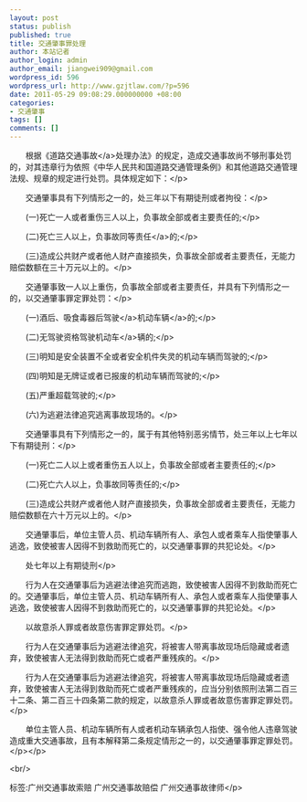 ```yaml
---
layout: post
status: publish
published: true
title: 交通肇事罪处理
author: 本站记者
author_login: admin
author_email: jiangwei909@gmail.com
wordpress_id: 596
wordpress_url: http://www.gzjtlaw.com/?p=596
date: 2011-05-29 09:08:29.000000000 +08:00
categories:
- 交通肇事
tags: []
comments: []
---
```

<p><p>　　根据《道路<a>交通事故<&#47;a>处理办法》的规定，造成交通事故尚不够刑事处罚的，对其违章行为依照《中华人民共和国道路交通管理条例》和其他道路交通管理法规、规章的规定进行处罚。具体规定如下：<&#47;p><p>　　交通肇事具有下列情形之一的，处三年以下有期徒刑或者拘役：<&#47;p><p>　　(一)死亡一人或者重伤三人以上，负事故全部或者主要责任的;<&#47;p><p>　　(二)死亡三人以上，负事故<a>同等责任<&#47;a>的;<&#47;p><p>　　(三)造成公共财产或者他人财产直接损失，负事故全部或者主要责任，无能力赔偿数额在三十万元以上的。<&#47;p><p>　　交通肇事致一人以上重伤，负事故全部或者主要责任，并具有下列情形之一的，以交通肇事罪定罪处罚：<&#47;p><p>　　(一)酒后、吸食毒器后<a>驾驶<&#47;a>机动<a>车辆<&#47;a>的;<&#47;p><p>　　(二)无驾驶资格驾驶<a>机动车<&#47;a>辆的;<&#47;p><p>　　(三)明知是安全装置不全或者安全机件失灵的机动车辆而驾驶的;<&#47;p><p>　　(四)明知是无牌证或者已报废的机动车辆而驾驶的;<&#47;p><p>　　(五)严重超载驾驶的;<&#47;p><p>　　(六)为逃避法律追究逃离事故现场的。<&#47;p><p>　　交通肇事具有下列情形之一的，属于有其他特别恶劣情节，处三年以上七年以下有期徒刑：<&#47;p><p>　　(一)死亡二人以上或者重伤五人以上，负事故全部或者主要责任的;<&#47;p><p>　　(二)死亡六人以上，负事故同等责任的;<&#47;p><p>　　(三)造成公共财产或者他人财产直接损失，负事故全部或者主要责任，无能力赔偿数额在六十万元以上的。<&#47;p><p>　　交通肇事后，单位主管人员、机动车辆所有人、承包人或者乘车人指使肇事人逃逸，致使被害人因得不到救助而死亡的，以交通肇事罪的共犯论处。<&#47;p><p>　　处七年以上有期徒刑<&#47;p><p>　　行为人在交通肇事后为逃避法律追究而逃跑，致使被害人因得不到救助而死亡的。交通肇事后，单位主管人员、机动车辆所有人、承包人或者乘车人指使肇事人逃逸，致使被害人因得不到救助而死亡的，以交通肇事罪的共犯论处。<&#47;p><p>　　以故意杀人罪或者故意伤害罪定罪处罚。<&#47;p><p>　　行为人在交通肇事后为逃避法律追究，将被害人带离事故现场后隐藏或者遗弃，致使被害人无法得到救助而死亡或者严重残疾的。<&#47;p><p>　　行为人在交通肇事后为逃避法律追究，将被害人带离事故现场后隐藏或者遗弃，致使被害人无法得到救助而死亡或者严重残疾的，应当分别依照刑法第二百三十二条、第二百三十四条第二款的规定，以故意杀人罪或者故意伤害罪定罪处罚。<&#47;p><p>　　单位主管人员、机动车辆所有人或者机动车辆承包人指使、强令他人违章驾驶造成重大交通事故，且有本解释第二条规定情形之一的，以交通肇事罪定罪处罚。<&#47;p><&#47;p><br&#47;><p>标签:广州交通事故索赔 广州交通事故赔偿 广州交通事故律师<&#47;p>
